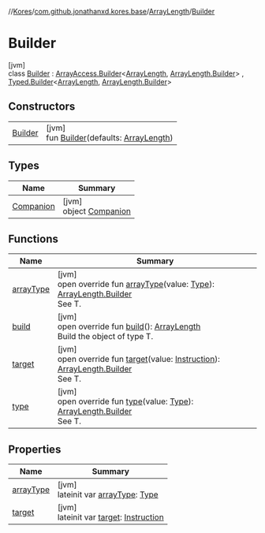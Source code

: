 //[Kores](../../../../index.md)/[com.github.jonathanxd.kores.base](../../index.md)/[ArrayLength](../index.md)/[Builder](index.md)

# Builder

[jvm]\
class [Builder](index.md) : [ArrayAccess.Builder](../../-array-access/-builder/index.md)<[ArrayLength](../index.md), [ArrayLength.Builder](index.md)> , [Typed.Builder](../../-typed/-builder/index.md)<[ArrayLength](../index.md), [ArrayLength.Builder](index.md)>

## Constructors

| | |
|---|---|
| [Builder](-builder.md) | [jvm]<br>fun [Builder](-builder.md)(defaults: [ArrayLength](../index.md)) |

## Types

| Name | Summary |
|---|---|
| [Companion](-companion/index.md) | [jvm]<br>object [Companion](-companion/index.md) |

## Functions

| Name | Summary |
|---|---|
| [arrayType](array-type.md) | [jvm]<br>open override fun [arrayType](array-type.md)(value: [Type](https://docs.oracle.com/javase/8/docs/api/java/lang/reflect/Type.html)): [ArrayLength.Builder](index.md)<br>See T. |
| [build](build.md) | [jvm]<br>open override fun [build](build.md)(): [ArrayLength](../index.md)<br>Build the object of type T. |
| [target](target.md) | [jvm]<br>open override fun [target](target.md)(value: [Instruction](../../../com.github.jonathanxd.kores/-instruction/index.md)): [ArrayLength.Builder](index.md)<br>See T. |
| [type](type.md) | [jvm]<br>open override fun [type](type.md)(value: [Type](https://docs.oracle.com/javase/8/docs/api/java/lang/reflect/Type.html)): [ArrayLength.Builder](index.md)<br>See T. |

## Properties

| Name | Summary |
|---|---|
| [arrayType](array-type.md) | [jvm]<br>lateinit var [arrayType](array-type.md): [Type](https://docs.oracle.com/javase/8/docs/api/java/lang/reflect/Type.html) |
| [target](target.md) | [jvm]<br>lateinit var [target](target.md): [Instruction](../../../com.github.jonathanxd.kores/-instruction/index.md) |
